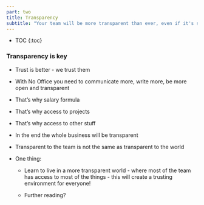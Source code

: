 ```yaml
---
part: two
title: Transparency
subtitle: "Your team will be more transparent than ever, even if it's spread geographically!"
---
```


* TOC
{:toc}

### Transparency is key

- Trust is better - we trust them

- With No Office you need to communicate more, write more, be more open and transparent

- That’s why salary formula

- That’s why access to projects

- That’s why access to other stuff

- In the end the whole business will be transparent

- Transparent to the team is not the same as transparent to the world

- One thing:

	- Learn to live in a more transparent world - where most of the team has access to most of the things - this will create a trusting environment for everyone!

	- Further reading?

